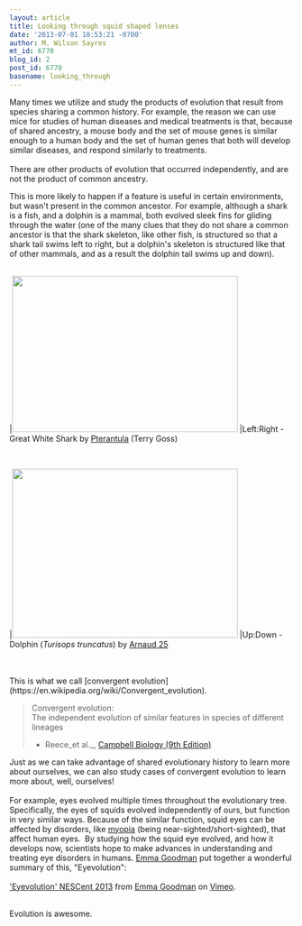 ```yaml
---
layout: article
title: Looking through squid shaped lenses
date: '2013-07-01 10:53:21 -0700'
author: M. Wilson Sayres
mt_id: 6770
blog_id: 2
post_id: 6770
basename: looking_through
---
```

Many times we utilize and study the products of evolution that result from species sharing a common history. For example, the reason we can use mice for studies of human diseases and medical treatments is that, because of shared ancestry, a mouse body and the set of mouse genes is similar enough to a human body and the set of human genes that both will develop similar diseases, and respond similarly to treatments.<br />
<br />
There are other products of evolution that occurred independently, and are not the product of common ancestry. 

This is more likely to happen if a feature is useful in certain environments, but wasn't present in the common ancestor. For example, although a shark is a fish, and a dolphin is a mammal, both evolved sleek fins for gliding through the water (one of the many clues that they do not share a common ancestor is that the shark skeleton, like other fish, is structured so that a shark tail swims left to right, but a dolphin's skeleton is structured like that of other mammals, and as a result the dolphin tail swims up and down).<br />
<br />



|[<img src="http://upload.wikimedia.org/wikipedia/commons/5/56/White_shark.jpg" alt="" width="400" height="277" />](http://upload.wikimedia.org/wikipedia/commons/5/56/White_shark.jpg)
|Left:Right - Great White Shark by [Pterantula](http://en.wikipedia.org/wiki/User:Pterantula) (Terry Goss) 




<br />



|[<img src="http://upload.wikimedia.org/wikipedia/commons/b/b0/Parc_Asterix_20.jpg" alt="" width="400" height="300" />](http://upload.wikimedia.org/wikipedia/commons/b/b0/Parc_Asterix_20.jpg)
|Up:Down - Dolphin (_Turisops truncatus_) by [Arnaud 25](http://commons.wikimedia.org/wiki/User:Arnaud_25)




<br />
<br />
This is what we call [convergent evolution](https://en.wikipedia.org/wiki/Convergent_evolution). <br />


> Convergent evolution:<br />
> The independent evolution of similar features in species of different lineages<br />
> - Reece_et al._, [Campbell Biology (9th Edition)](http://www.amazon.com/gp/product/0321558235/ref=as_li_ss_tl?ie=UTF8&amp;amp;camp=1789&amp;amp;creative=390957&amp;amp;creativeASIN=0321558235&amp;amp;linkCode=as2&amp;amp;tag=mathbionerd-20)<img src="http://ir-na.amazon-adsystem.com/e/ir?t=mathbionerd-20&amp;amp;l=as2&amp;amp;o=1&amp;amp;a=0321558235" alt="" width="1" height="1" />


Just as we can take advantage of shared evolutionary history to learn more about ourselves, we can also study cases of convergent evolution to learn more about, well, ourselves!<br />
<br />
For example, eyes evolved multiple times throughout the evolutionary tree. Specifically, the eyes of squids evolved independently of ours, but function in very similar ways. Because of the similar function, squid eyes can be affected by disorders, like [myopia](http://en.wikipedia.org/wiki/Myopia) (being near-sighted/short-sighted), that affect human eyes.&nbsp; By studying how the squid eye evolved, and how it develops now, scientists hope to make advances in understanding and treating eye disorders in humans. [Emma Goodman](http://vimeo.com/emmagoodman) put together a wonderful summary of this, "Eyevolution":<br />
<br />
 ['Eyevolution' NESCent 2013](http://vimeo.com/67390729) from [Emma Goodman](http://vimeo.com/emmagoodman) on [Vimeo](https://vimeo.com/).<br />
<br />

Evolution is awesome.
